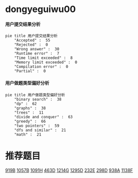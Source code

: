 # dongyeguiwu00

<!-- tabs:start -->



#### **用户提交结果分析**

```mermaid
pie title 用户提交结果分析
    "Accepted" :  55
    "Rejected" :  0
    "Wrong answer" :  30
    "Runtime error" :  7
    "Time limit exceeded" :  8
    "Memory limit exceeded" :  0
    "Compilation error" :  0
    "Partial" :  0
```

#### **用户做题类型偏好分析**

```mermaid
pie title 用户做题类型偏好分析
    "binary search" :  38
    "dp" :  62
    "graphs" :  38
    "trees" :  11
    "divide and conquer" :  63
    "greedy" :  66
    "two pointers" :  59
    "dfs and similar" :  21
    "math" :  21
```



<!-- tabs:end -->
# 推荐题目
[919B](https://codeforces.com/contest/919/problem/B)
[1057B](https://codeforces.com/contest/1057/problem/B)
[1091H](https://codeforces.com/contest/1091/problem/H)
[463D](https://codeforces.com/contest/463/problem/D)
[1214G](https://codeforces.com/contest/1214/problem/G)
[1295D](https://codeforces.com/contest/1295/problem/D)
[232E](https://codeforces.com/contest/232/problem/E)
[298D](https://codeforces.com/contest/298/problem/D)
[938A](https://codeforces.com/contest/938/problem/A)
[1138F](https://codeforces.com/contest/1138/problem/F)

